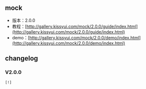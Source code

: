 ## mock

* 版本：2.0.0
* 教程：[http://gallery.kissyui.com/mock/2.0.0/guide/index.html](http://gallery.kissyui.com/mock/2.0.0/guide/index.html)
* demo：[http://gallery.kissyui.com/mock/2.0.0/demo/index.html](http://gallery.kissyui.com/mock/2.0.0/demo/index.html)

## changelog

### V2.0.0

    [!]


